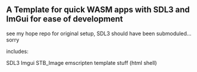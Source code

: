 ## A Template for quick WASM apps with SDL3 and ImGui for ease of development

see my hope repo for original setup, SDL3 should have been submoduled... sorry

includes:

SDL3
Imgui
STB_Image
emscripten template stuff (html shell)


